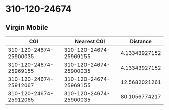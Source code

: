 # 310-120-24674
## Virgin Mobile


| CGI | Nearest CGI | Distance |
|-----|-------------|----------|
| 310-120-24674-25900035 | 310-120-24674-25969155 | 4.13343927152 |
| 310-120-24674-25969155 | 310-120-24674-25900035 | 4.13343927152 |
| 310-120-24674-25912067 | 310-120-24674-25969155 | 12.5682021261 |
| 310-120-24674-25912065 | 310-120-24674-25900035 | 80.1056774217 |

